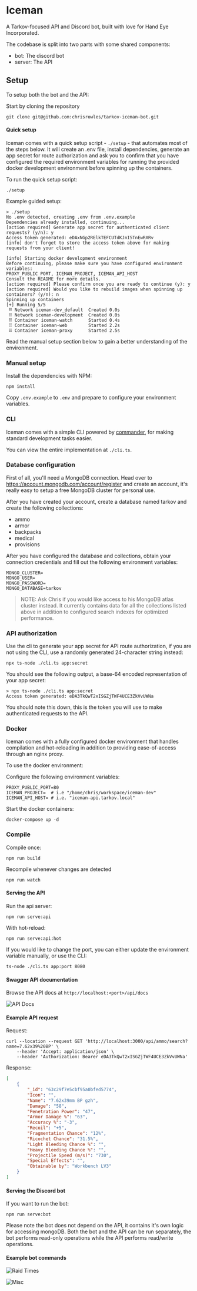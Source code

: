 # Iceman

A Tarkov-focused API and Discord bot, built with love for Hand Eye Incorporated.

The codebase is split into two parts with some shared components:

- bot: The discord bot
- server: The API

## Setup

To setup both the bot and the API:

Start by cloning the repository
```
git clone git@github.com:chrisrowles/tarkov-iceman-bot.git
```

#### Quick setup

Iceman comes with a quick setup script - `./setup` - that automates most of the steps below. It will create an .env file, install dependencies, generate an app secret for route authorization and ask you to confirm that you have configured the required environment variables for running the provided docker development environment before spinning up the containers.

To run the quick setup script:
```
./setup
```

Example guided setup:
```
> ./setup
No .env detected, creating .env from .env.example
Dependencies already installed, continuing...
[action required] Generate app secret for authenticated client requests? (y/n): y
Access token generated: eDAxNGp2RElkTEFCUTdKJnI5TnEwRXRv
[info] don't forget to store the access token above for making requests from your client!

[info] Starting docker development environment
Before continuing, please make sure you have configured environment variables:
PROXY_PUBLIC_PORT, ICEMAN_PROJECT, ICEMAN_API_HOST
Consult the README for more details.
[action required] Please confirm once you are ready to continue (y): y
[action required] Would you like to rebuild images when spinning up containers? (y/n): n
Spinning up containers
[+] Running 5/5
 ⠿ Network iceman-dev_default  Created 0.0s
 ⠿ Network iceman-development  Created 0.0s
 ⠿ Container iceman-watch      Started 0.4s
 ⠿ Container iceman-web        Started 2.2s
 ⠿ Container iceman-proxy      Started 2.5s
```

Read the manual setup section below to gain a better understanding of the environment.

### Manual setup

Install the dependencies with NPM:
```
npm install
```

Copy `.env.example` to `.env` and prepare to configure your environment variables.

### CLI

Iceman comes with a simple CLI powered by [commander](https://www.npmjs.com/package/commander#installation), for making standard development tasks easier.

You can view the entire implementation at `./cli.ts`.

### Database configuration

First of all, you'll need a MongoDB connection. Head over to https://account.mongodb.com/account/register and create an account, it's really easy to setup a free MongoDB cluster for personal use.

After you have created your account, create a database named tarkov and create the following collections:
- ammo
- armor
- backpacks
- medical
- provisions

After you have configured the database and collections, obtain your connection credentials and fill out the following environment variables:

```
MONGO_CLUSTER=
MONGO_USER=
MONGO_PASSWORD=
MONGO_DATABASE=tarkov
```

> NOTE: Ask Chris if you would like access to his MongoDB atlas cluster instead. It currently contains data for all the collections listed above in addition to configured search indexes for optimized performance.

### API authorization

Use the cli to generate your app secret for API route authorization, if you are not using the CLI, use a randomly generated 24-character string instead:
```
npx ts-node ./cli.ts app:secret
```

You should see the following output, a base-64 encoded representation of your app secret:
```
> npx ts-node ./cli.ts app:secret
Access token generated: eDA3TkQwT2xISGZjTWF4UCE3ZkVvUWNa
```

You should note this down, this is the token you will use to make authenticated requests to the API.

### Docker

Iceman comes with a fully configured docker environment that handles compilation and hot-reloading in addition to providing ease-of-access through an nginx proxy.

To use the docker environment:

Configure the following environment variables:
```
PROXY_PUBLIC_PORT=80
ICEMAN_PROJECT=  # i.e "/home/chris/workspace/iceman-dev"
ICEMAN_API_HOST= # i.e. "iceman-api.tarkov.local"
```

Start the docker containers:

```
docker-compose up -d
```

### Compile

Compile once:
```
npm run build
```

Recompile whenever changes are detected
```
npm run watch
```

#### Serving the API

Run the api server:
```
npm run serve:api
```

With hot-reload:
```
npm run serve:api:hot
```

If you would like to change the port, you can either update the environment variable manually, or use the CLI:
```
ts-node ./cli.ts app:port 8080
```

#### Swagger API documentation

Browse the API docs at `http://localhost:<port>/api/docs`

![API Docs](https://i.imgur.com/hgUPWON.png)

#### Example API request

Request:

```
curl --location --request GET 'http://localhost:3000/api/ammo/search?name=7.62x39%20BP' \
    --header 'Accept: application/json' \
    --header 'Authorization: Bearer eDA3TkQwT2xISGZjTWF4UCE3ZkVvUWNa'
```

Response:
```json
[
    {
        "_id": "63c29f7e5cbf95a0bfed5774",
        "Icon": "",
        "Name": "7.62x39mm BP gzh",
        "Damage": "58",
        "Penetration Power": "47",
        "Armor Damage %": "63",
        "Accuracy %": "-3",
        "Recoil": "+5",
        "Fragmentation Chance": "12%",
        "Ricochet Chance": "31.5%",
        "Light Bleeding Chance %": "",
        "Heavy Bleeding Chance %": "",
        "Projectile Speed (m/s)": "730",
        "Special Effects": "",
        "Obtainable by": "Workbench LV3"
    }
]
```

#### Serving the Discord bot

If you want to run the bot:
```
npm run serve:bot
```

Please note the bot does not depend on the API, it contains it's own logic for accessing mongoDB. Both the bot and the API can be run separately, the bot performs read-only operations while the API performs read/write operations.

#### Example bot commands

![Raid Times](https://i.imgur.com/hnjSEWc.png)

![Misc](https://i.imgur.com/PEnB4rf.png)